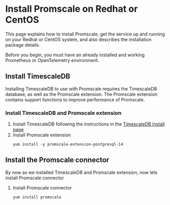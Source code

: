 # Install Promscale on Redhat or CentOS
This page explains how to install Promscale, get the service up and running on your Redhat or CentOS system, and also describes the installation package details.

Before you begin, you must have an already installed and working Prometheus or OpenTelemetry environment.

## Install TimescaleDB
Installing TimescaleDB to use with Promscale requires the TimescaleDB database,
as well as the Promscale extension. The Promscale extension contains support
functions to improve performance of Promscale.

<procedure>

### Install TimescaleDB and Promscale extension

1.  Install TimescaleDB following the instructions in the
    [TimescaleDB install page][tsdb-install-self-hosted]
1.  Install Promscale extension
    ```
    yum install -y promscale-extension-postgresql-14
    ```
</procedure>


## Install the Promscale connector
By now as we installed TimescaleDB and Promscale extension, now lets install
Promscale connector

<procedure>

1.  Install Promscale connector
    ```bash
    yum install promscale
    ```

</procedure>

[tsdb-install-self-hosted]: timescaledb/:currentVersion:/how-to-guides/install-timescaledb/self-hosted/